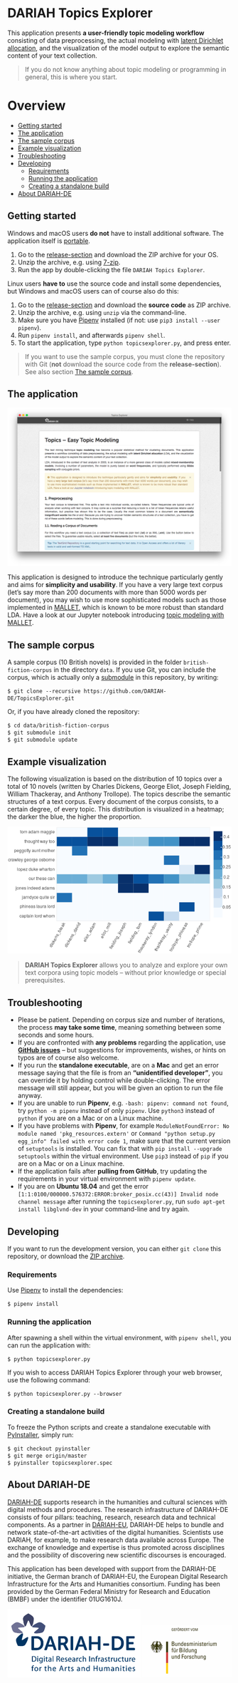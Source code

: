 # DARIAH Topics Explorer
This application presents **a user-friendly topic modeling workflow** consisting of data preprocessing, the actual modeling with [latent Dirichlet allocation](http://www.jmlr.org/papers/volume3/blei03a/blei03a.pdf), and the visualization of the model output to explore the semantic content of your text collection.

> If you do not know anything about topic modeling or programming in general, this is where you start.

# Overview
* [Getting started](#getting-started)
* [The application](#the-application)
* [The sample corpus](#the-sample-corpus)
* [Example visualization](#example-visualization)
* [Troubleshooting](#troubleshooting)
* [Developing](#developing)
    * [Requirements](#requirements)
    * [Running the application](#running-the-application)
    * [Creating a standalone build](#creating-a-standalone-build)
* [About DARIAH-DE](#about-dariah-de)

## Getting started
Windows and macOS users **do not** have to install additional software. The application itself is [portable](https://en.wikipedia.org/wiki/Portable_application).

1. Go to the [release-section](https://github.com/DARIAH-DE/TopicsExplorer/releases/latest) and download the ZIP archive for your OS.
2. Unzip the archive, e.g. using [7-zip](http://www.7-zip.org/).
3. Run the app by double-clicking the file `DARIAH Topics Explorer`.

Linux users **have to** use the source code and install some dependencies, but Windows and macOS users can of course also do this:

1. Go to the [release-section](https://github.com/DARIAH-DE/TopicsExplorer/releases/latest) and download the **source code** as ZIP archive.
2. Unzip the archive, e.g. using `unzip` via the command-line.
3. Make sure you have [Pipenv](https://docs.pipenv.org/) installed (if not: use `pip3 install --user pipenv`).
4. Run `pipenv install`, and afterwards `pipenv shell`.
5. To start the application, type `python topicsexplorer.py`, and press enter.

> If you want to use the sample corpus, you must clone the repository with Git (**not** download the source code from the **release-section**). See also section [The sample corpus](#the-sample-corpus).

## The application
![Demonstrator Screenshot](docs/images/screenshot.png)

 This application is designed to introduce the technique particularly gently and aims for **simplicity and usability**. If you have a very large text corpus (let’s say more than 200 documents with more than 5000 words per document), you may wish to use more sophisticated models such as those implemented in [MALLET](http://mallet.cs.umass.edu/topics.php), which is known to be more robust than standard LDA. Have a look at our Jupyter notebook introducing [topic modeling with MALLET](https://github.com/DARIAH-DE/Topics/blob/master/IntroducingMallet.ipynb).

## The sample corpus
A sample corpus (10 British novels) is provided in the folder `british-fiction-corpus` in the directory `data`. If you use Git, you can include the corpus, which is actually only a [submodule](https://git-scm.com/book/en/v2/Git-Tools-Submodules) in this repository, by writing:

```
$ git clone --recursive https://github.com/DARIAH-DE/TopicsExplorer.git
```

Or, if you have already cloned the repository:

```
$ cd data/british-fiction-corpus
$ git submodule init
$ git submodule update
```

## Example visualization
The following visualization is based on the distribution of 10 topics over a total of 10 novels (written by Charles Dickens, George Eliot, Joseph Fielding, William Thackeray, and Anthony Trollope). The topics describe the semantic structures of a text corpus. Every document of the corpus consists, to a certain degree, of every topic. This distribution is visualized in a heatmap; the darker the blue, the higher the proportion.

<p align="center">
  <img src="docs/images/heatmap.png"/>
</p>

> **DARIAH Topics Explorer** allows you to analyze and explore your own text corpora using topic models – without prior knowledge or special prerequisites.

## Troubleshooting
* Please be patient. Depending on corpus size and number of iterations, the process **may take some time**, meaning something between some seconds and some hours.
* If you are confronted with **any problems** regarding the application, use **[GitHub issues](https://github.com/DARIAH-DE/TopicsExplorer/issues)** – but suggestions for improvements, wishes, or hints on typos are of course also welcome.
* If you run the **standalone executable**, are on a **Mac** and get an error message saying that the file is from an **“unidentified developer”**, you can override it by holding control while double-clicking. The error message will still appear, but you will be given an option to run the file anyway.
* If you are unable to run **Pipenv**, e.g. `-bash: pipenv: command not found`, try `python -m pipenv` instead of only `pipenv`. Use `python3` instead of `python` if you are on a Mac or on a Linux machine.
* If you have problems with **Pipenv**, for example `ModuleNotFoundError: No module named 'pkg_resources.extern'` or `Command "python setup.py egg_info" failed with error code 1`, make sure that the current version of `setuptools` is installed. You can fix that with `pip install --upgrade setuptools` within the virtual environment. Use `pip3` instead of `pip` if you are on a Mac or on a Linux machine.
* If the application fails after **pulling from GitHub**, try updating the requirements in your virtual environment with `pipenv update`.
* If you are on **Ubuntu 18.04** and get the error `[1:1:0100/000000.576372:ERROR:broker_posix.cc(43)] Invalid node channel message` after running the `topicsexplorer.py`, run `sudo apt-get install libglvnd-dev` in your command-line and try again.

## Developing
If you want to run the development version, you can either `git clone` this repository, or download the [ZIP archive](https://github.com/DARIAH-DE/TopicsExplorer/archive/master.zip).

### Requirements
Use [Pipenv](https://docs.pipenv.org/) to install the dependencies:

```
$ pipenv install
```

### Running the application

After spawning a shell within the virtual environment, with `pipenv shell`, you can run the application with:

```
$ python topicsexplorer.py
```

If you wish to access DARIAH Topics Explorer through your web browser, use the following command:

```
$ python topicsexplorer.py --browser
```

### Creating a standalone build
To freeze the Python scripts and create a standalone executable with [PyInstaller](http://www.pyinstaller.org/), simply run:

```
$ git checkout pyinstaller
$ git merge origin/master
$ pyinstaller topicsexplorer.spec
```

## About DARIAH-DE
[DARIAH-DE](https://de.dariah.eu) supports research in the humanities and cultural sciences with digital methods and procedures. The research infrastructure of DARIAH-DE consists of four pillars: teaching, research, research data and technical components. As a partner in [DARIAH-EU](http://dariah.eu/), DARIAH-DE helps to bundle and network state-of-the-art activities of the digital humanities. Scientists use DARIAH, for example, to make research data available across Europe. The exchange of knowledge and expertise is thus promoted across disciplines and the possibility of discovering new scientific discourses is encouraged.

This application has been developed with support from the DARIAH-DE initiative, the German branch of DARIAH-EU, the European Digital Research Infrastructure for the Arts and Humanities consortium. Funding has been provided by the German Federal Ministry for Research and Education (BMBF) under the identifier 01UG1610J.

![DARIAH-DE](https://raw.githubusercontent.com/DARIAH-DE/Topics/testing/docs/images/dariah-de_logo.png)
![BMBF](https://raw.githubusercontent.com/DARIAH-DE/Topics/testing/docs/images/bmbf_logo.png)
